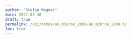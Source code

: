 ```yaml
---
author: "Stefan Wagner"
date: 2022-08-30
draft: true
permalink: /api/demos/ao_mikroe_2800/ao_mikroe_2800.h/
toc: true
---
```

